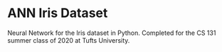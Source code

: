 # ANN Iris Dataset
Neural Network for the Iris dataset in Python. Completed for the CS 131 summer class of 2020 at Tufts University.
